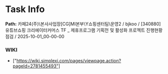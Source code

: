 # Task Info

**Path:** 카페24(주)\본사사업장\[CG]MI본부\Y쇼핑센터팀\운영2 / bjkoo / [340880] 유튜브쇼핑 크리에이터커머스 TF _ 제휴프로그램 기획전 및 활성화 프로젝트 진행현황 점검 / 2025-10-01_00-00-00

### WIKI
- ["https://wiki.simplexi.com/pages/viewpage.action?pageId=2781455493"]


